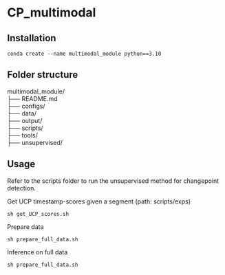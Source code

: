 # CP_multimodal
## Installation

```
conda create --name multimodal_module python==3.10

```

## Folder structure
multimodal_module/ </br>
├── README.md </br>
├── configs/ </br>
├── data/ </br> 
├── output/ </br>
├── scripts/ </br>
├── tools/ </br>
├── unsupervised/ </br>

## Usage 
Refer to the scripts folder to run the unsupervised method for changepoint detection.

Get UCP timestamp-scores given a segment (path: scripts/exps)
```
sh get_UCP_scores.sh
```

Prepare data
```
sh prepare_full_data.sh
```

Inference on full data
```
sh prepare_full_data.sh
```

